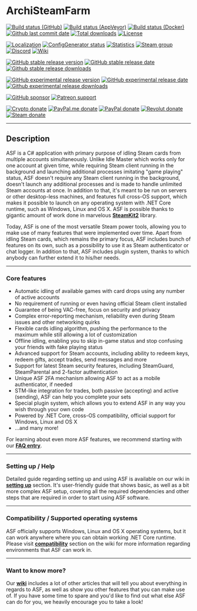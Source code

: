 # ArchiSteamFarm

[![Build status (GitHub)](https://img.shields.io/github/workflow/status/JustArchiNET/ArchiSteamFarm/ASF-ci/main?label=GitHub&logo=github&cacheSeconds=600)](https://github.com/JustArchiNET/ArchiSteamFarm/actions?query=workflow%3AASF-ci+branch%3Amain)
[![Build status (AppVeyor)](https://img.shields.io/appveyor/ci/JustArchi/ArchiSteamFarm/main.svg?label=AppVeyor&logo=appveyor&cacheSeconds=600)](https://ci.appveyor.com/project/JustArchi/ArchiSteamFarm)
[![Build status (Docker)](https://img.shields.io/github/workflow/status/JustArchiNET/ArchiSteamFarm/ASF-docker-publish-main.svg?label=Docker&logo=docker&cacheSeconds=600)](https://hub.docker.com/r/justarchi/archisteamfarm)
[![Github last commit date](https://img.shields.io/github/last-commit/JustArchiNET/ArchiSteamFarm.svg?label=Updated&logo=github&cacheSeconds=600)](https://github.com/JustArchiNET/ArchiSteamFarm/commits)
[![Total downloads](https://img.shields.io/github/downloads/JustArchiNET/ArchiSteamFarm/total.svg?label=Downloads&logo=github&cacheSeconds=600)](https://github.com/JustArchiNET/ArchiSteamFarm/releases)
[![License](https://img.shields.io/github/license/JustArchiNET/ArchiSteamFarm.svg?label=License&logo=apache&cacheSeconds=2592000)](https://github.com/JustArchiNET/ArchiSteamFarm/blob/main/LICENSE-2.0.txt)

[![Localization](https://badges.crowdin.net/archisteamfarm/localized.svg)](https://crowdin.com/project/archisteamfarm)
[![ConfigGenerator status](https://img.shields.io/website-up-down-green-red/https/justarchinet.github.io/ASF-WebConfigGenerator.svg?label=ConfigGenerator&logo=html5&cacheSeconds=3600)](https://justarchinet.github.io/ASF-WebConfigGenerator)
[![Statistics](https://img.shields.io/badge/Statistics-online-green.svg?logo=html5)](https://asf.justarchi.net)
[![Steam group](https://img.shields.io/badge/Steam-group-yellowgreen.svg?logo=steam)](https://steamcommunity.com/groups/archiasf)
[![Discord](https://img.shields.io/discord/267292556709068800.svg?label=Discord&logo=discord&cacheSeconds=3600)](https://discord.gg/hSQgt8j)
[![Wiki](https://img.shields.io/badge/Read-wiki-cc5490.svg?logo=github)](https://github.com/JustArchiNET/ArchiSteamFarm/wiki)

[![GitHub stable release version](https://img.shields.io/github/v/release/JustArchiNET/ArchiSteamFarm.svg?label=Stable&logo=github&cacheSeconds=600)](https://github.com/JustArchiNET/ArchiSteamFarm/releases/latest)
[![GitHub stable release date](https://img.shields.io/github/release-date/JustArchiNET/ArchiSteamFarm.svg?label=Released&logo=github&cacheSeconds=600)](https://github.com/JustArchiNET/ArchiSteamFarm/releases/latest)
[![Github stable release downloads](https://img.shields.io/github/downloads/JustArchiNET/ArchiSteamFarm/latest/total.svg?label=Downloads&logo=github&cacheSeconds=600)](https://github.com/JustArchiNET/ArchiSteamFarm/releases/latest)

[![GitHub experimental release version](https://img.shields.io/github/v/release/JustArchiNET/ArchiSteamFarm/all.svg?label=Experimental&logo=github&cacheSeconds=600)](https://github.com/JustArchiNET/ArchiSteamFarm/releases)
[![GitHub experimental release date](https://img.shields.io/github/release-date-pre/JustArchiNET/ArchiSteamFarm.svg?label=Released&logo=github&cacheSeconds=600)](https://github.com/JustArchiNET/ArchiSteamFarm/releases)
[![Github experimental release downloads](https://img.shields.io/github/downloads-pre/JustArchiNET/ArchiSteamFarm/latest/total.svg?label=Downloads&logo=github&cacheSeconds=600)](https://github.com/JustArchiNET/ArchiSteamFarm/releases)

[![GitHub sponsor](https://img.shields.io/badge/GitHub-sponsor-ea4aaa.svg?logo=github-sponsors)](https://github.com/sponsors/JustArchi)
[![Patreon support](https://img.shields.io/badge/Patreon-support-f96854.svg?logo=patreon)](https://www.patreon.com/JustArchi)

[![Crypto donate](https://img.shields.io/badge/Crypto-donate-f7931a.svg?logo=bitcoin)](https://commerce.coinbase.com/checkout/0c23b844-c51b-45f4-9135-8db7c6fcf98e)
[![PayPal.me donate](https://img.shields.io/badge/PayPal.me-donate-00457c.svg?logo=paypal)](https://paypal.me/JustArchi)
[![PayPal donate](https://img.shields.io/badge/PayPal-donate-00457c.svg?logo=paypal)](https://www.paypal.com/cgi-bin/webscr?cmd=_s-xclick&hosted_button_id=HD2P2P3WGS5Y4)
[![Revolut donate](https://img.shields.io/badge/Revolut-donate-0075eb.svg?logo=revolut)](https://pay.revolut.com/profile/ukaszyxm)
[![Steam donate](https://img.shields.io/badge/Steam-donate-000000.svg?logo=steam)](https://steamcommunity.com/tradeoffer/new/?partner=46697991&token=0ix2Ruv_)

---

## Description

ASF is a C# application with primary purpose of idling Steam cards from multiple accounts simultaneously. Unlike Idle Master which works only for one account at given time, while requiring Steam client running in the background and launching additional processes imitating "game playing" status, ASF doesn't require any Steam client running in the background, doesn't launch any additional processes and is made to handle unlimited Steam accounts at once. In addition to that, it's meant to be run on servers or other desktop-less machines, and features full cross-OS support, which makes it possible to launch on any operating system with .NET Core runtime, such as Windows, Linux and OS X. ASF is possible thanks to gigantic amount of work done in marvelous **[SteamKit2](https://github.com/SteamRE/SteamKit)** library.

Today, ASF is one of the most versatile Steam power tools, allowing you to make use of many features that were implemented over time. Apart from idling Steam cards, which remains the primary focus, ASF includes bunch of features on its own, such as a possibility to use it as Steam authenticator or chat logger. In addition to that, ASF includes plugin system, thanks to which anybody can further extend it to his/her needs.

---

### Core features

- Automatic idling of available games with card drops using any number of active accounts
- No requirement of running or even having official Steam client installed
- Guarantee of being VAC-free, focus on security and privacy
- Complex error-reporting mechanism, reliability even during Steam issues and other networking quirks
- Flexible cards idling algorithm, pushing the performance to the maximum while still allowing a lot of customization
- Offline idling, enabling you to skip in-game status and stop confusing your friends with fake playing status
- Advanced support for Steam accounts, including ability to redeem keys, redeem gifts, accept trades, send messages and more
- Support for latest Steam security features, including SteamGuard, SteamParental and 2-factor authentication
- Unique ASF 2FA mechanism allowing ASF to act as a mobile authenticator, if needed
- STM-like integration for trades, both passive (accepting) and active (sending), ASF can help you complete your sets
- Special plugin system, which allows you to extend ASF in any way you wish through your own code
- Powered by .NET Core, cross-OS compatibility, official support for Windows, Linux and OS X
- ...and many more!

For learning about even more ASF features, we recommend starting with our **[FAQ entry](https://github.com/JustArchiNET/ArchiSteamFarm/wiki/FAQ#what-interesting-features-asf-offers-that-idle-master-does-not)**.

---

### Setting up / Help

Detailed guide regarding setting up and using ASF is available on our wiki in **[setting up](https://github.com/JustArchiNET/ArchiSteamFarm/wiki/Setting-up)** section. It's user-friendly guide that shows basic, as well as a bit more complex ASF setup, covering all the required dependencies and other steps that are required in order to start using ASF software.

---

### Compatibility / Supported operating systems

ASF officially supports Windows, Linux and OS X operating systems, but it can work anywhere where you can obtain working .NET Core runtime. Please visit **[compatibility](https://github.com/JustArchiNET/ArchiSteamFarm/wiki/Compatibility)** section on the wiki for more information regarding environments that ASF can work in.

---

### Want to know more?

Our **[wiki](https://github.com/JustArchiNET/ArchiSteamFarm/wiki)** includes a lot of other articles that will tell you about everything in regards to ASF, as well as show you other features that you can make use of. If you have some time to spare and you'd like to find out what else ASF can do for you, we heavily encourage you to take a look!
